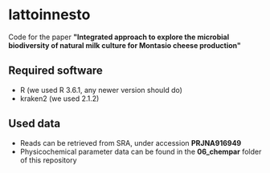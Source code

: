 # lattoinnesto
Code for the paper **"Integrated approach to explore the microbial biodiversity of natural milk culture for Montasio cheese production"**

## Required software
- R (we used R 3.6.1, any newer version should do)
- kraken2 (we used 2.1.2)

## Used data
- Reads can be retrieved from SRA, under accession **PRJNA916949**
- Physicochemical parameter data can be found in the **06_chempar** folder of this repository
